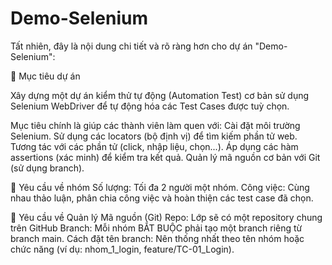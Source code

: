 # Demo-Selenium
Tất nhiên, đây là nội dung chi tiết và rõ ràng hơn cho dự án "Demo-Selenium":

🎯 Mục tiêu dự án

Xây dựng một dự án kiểm thử tự động (Automation Test) cơ bản sử dụng Selenium WebDriver để tự động hóa các Test Cases được tuỳ chọn.

Mục tiêu chính là giúp các thành viên làm quen với:
    Cài đặt môi trường Selenium.
    Sử dụng các locators (bộ định vị) để tìm kiếm phần tử web.
    Tương tác với các phần tử (click, nhập liệu, chọn...).
    Áp dụng các hàm assertions (xác minh) để kiểm tra kết quả.
    Quản lý mã nguồn cơ bản với Git (sử dụng branch).

    
👥 Yêu cầu về nhóm
    Số lượng: Tối đa 2 người một nhóm.
    Công việc: Cùng nhau thảo luận, phân chia công việc và hoàn thiện các test case đã chọn.

    
📂 Yêu cầu về Quản lý Mã nguồn (Git)
    Repo: Lớp sẽ có một repository chung trên GitHub
    Branch: Mỗi nhóm BẮT BUỘC phải tạo một branch riêng từ branch main.
    Cách đặt tên branch: Nên thống nhất theo tên nhóm hoặc chức năng (ví dụ: nhom_1_login, feature/TC-01_Login).

